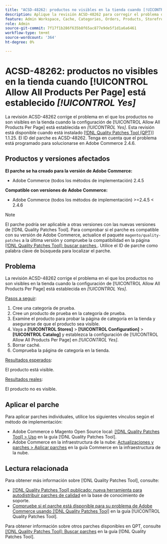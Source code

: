 ```yaml
---
title: "ACSD-48262: productos no visibles en la tienda cuando [!UICONTROL Allow All Products Per Page] está establecido [!UICONTROL Yes]"
description: Aplique la revisión ACSD-48262 para corregir el problema de Adobe Commerce en el que los productos no son visibles en la tienda cuando la configuración de [!UICONTROL Allow All Products Per Page] está establecida en [!UICONTROL Yes].
feature: Admin Workspace, Cache, Categories, Orders, Products, Storefront
role: Admin
source-git-commit: 7f17f1b286f635b8f65ac877e9de5f1d1a6a6461
workflow-type: tm+mt
source-wordcount: '364'
ht-degree: 0%

---
```


# ACSD-48262: productos no visibles en la tienda cuando [!UICONTROL Allow All Products Per Page] está establecido *[!UICONTROL Yes]*

La revisión ACSD-48262 corrige el problema en el que los productos no son visibles en la tienda cuando la configuración de [!UICONTROL Allow All Products Per Page] está establecida en *[!UICONTROL Yes]*. Esta revisión está disponible cuando está instalado [[!DNL Quality Patches Tool (QPT)]](https://experienceleague.adobe.com/en/docs/commerce-knowledge-base/kb/announcements/commerce-announcements/magento-quality-patches-released-new-tool-to-self-serve-quality-patches) 1.1.25. El ID del parche es ACSD-48262. Tenga en cuenta que el problema está programado para solucionarse en Adobe Commerce 2.4.6.

## Productos y versiones afectados

**El parche se ha creado para la versión de Adobe Commerce:**

* Adobe Commerce (todos los métodos de implementación) 2.4.5

**Compatible con versiones de Adobe Commerce:**

* Adobe Commerce (todos los métodos de implementación) >=2.4.5 &lt; 2.4.6

>[!NOTE]
>
>El parche podría ser aplicable a otras versiones con las nuevas versiones de [!DNL Quality Patches Tool]. Para comprobar si el parche es compatible con su versión de Adobe Commerce, actualice el paquete `magento/quality-patches` a la última versión y compruebe la compatibilidad en la página [[!DNL Quality Patches Tool]: buscar parches ](https://experienceleague.adobe.com/tools/commerce-quality-patches/index.html). Utilice el ID de parche como palabra clave de búsqueda para localizar el parche.

## Problema

La revisión ACSD-48262 corrige el problema en el que los productos no son visibles en la tienda cuando la configuración de [!UICONTROL Allow All Products Per Page] está establecida en *[!UICONTROL Yes]*.

<u>Pasos a seguir</u>:

1. Cree una categoría de prueba.
1. Cree un producto de prueba en la categoría de prueba.
1. Examine el producto para probar la página de categoría en la tienda y asegurarse de que el producto sea visible.
1. Vaya a **[!UICONTROL Stores]** > **[!UICONTROL Configuration]** > **[!UICONTROL Catalog]** y establezca la configuración de [!UICONTROL Allow All Products Per Page] en *[!UICONTROL Yes]*.
1. Borrar caché.
1. Comprueba la página de categoría en la tienda.

<u>Resultados esperados</u>:

El producto está visible.

<u>Resultados reales</u>:

El producto no es visible.

## Aplicar el parche

Para aplicar parches individuales, utilice los siguientes vínculos según el método de implementación:

* Adobe Commerce o Magento Open Source local: [[!DNL Quality Patches Tool] > Uso](https://experienceleague.adobe.com/docs/commerce-operations/tools/quality-patches-tool/usage.html) en la guía [!DNL Quality Patches Tool].
* Adobe Commerce en la infraestructura de la nube: [Actualizaciones y parches > Aplicar parches](https://experienceleague.adobe.com/docs/commerce-cloud-service/user-guide/develop/upgrade/apply-patches.html) en la guía Commerce en la infraestructura de la nube.


## Lectura relacionada

Para obtener más información sobre [!DNL Quality Patches Tool], consulte:

* [[!DNL Quality Patches Tool] publicado: nueva herramienta para autodistribuir parches de calidad](https://experienceleague.adobe.com/en/docs/commerce-knowledge-base/kb/announcements/commerce-announcements/magento-quality-patches-released-new-tool-to-self-serve-quality-patches) en la base de conocimiento de soporte.
* [Compruebe si el parche está disponible para su problema de Adobe Commerce usando [!DNL Quality Patches Tool]](/help/tools/quality-patches-tool/patches-available-in-qpt/check-patch-for-magento-issue-with-magento-quality-patches.md) en la guía [!UICONTROL Quality Patches Tool].


Para obtener información sobre otros parches disponibles en QPT, consulte [[!DNL Quality Patches Tool]: Buscar parches](https://experienceleague.adobe.com/tools/commerce-quality-patches/index.html) en la guía [!DNL Quality Patches Tool].
